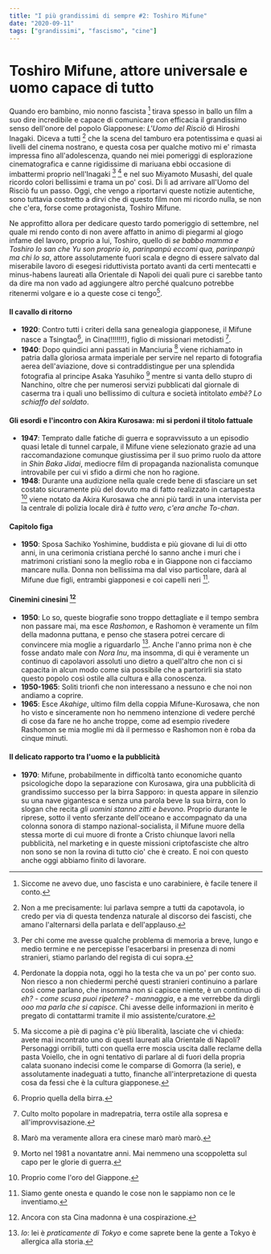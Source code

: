 ```yaml
---
title: "I più grandissimi di sempre #2: Toshiro Mifune"
date: "2020-09-11"
tags: ["grandissimi", "fascismo", "cine"]
---
```


# Toshiro Mifune, attore universale e uomo capace di tutto

Quando ero bambino, mio nonno fascista [^1] tirava spesso in ballo un film a suo dire incredibile e capace di comunicare con efficacia il grandissimo senso dell'onore del popolo Giapponese: _L'Uomo del Risciò_ di Hiroshi Inagaki. Diceva a tutti [^2] che la scena del tamburo era potentissima e quasi ai livelli del cinema nostrano, e questa cosa per qualche motivo mi e' rimasta impressa fino all'adolescenza, quando nei miei pomeriggi di esplorazione cinematografica e canne rigidissime di mariuana ebbi occasione di imbattermi proprio nell'Inagaki [^3] [^4] e nel suo Miyamoto Musashi, del quale ricordo colori bellissimi e trama un po' così. Di lì ad arrivare all'Uomo del Risciò fu un passo. Oggi, che vengo a riportarvi queste notizie autentiche, sono tuttavia costretto a dirvi che di questo film non mi ricordo nulla, se non che c'era, forse come protagonista, Toshiro Mifune.

Ne approfitto allora per dedicare questo tardo pomeriggio di settembre, nel quale mi rendo conto di non avere affatto in animo di piegarmi al giogo infame del lavoro, proprio a lui, Toshiro, quello di _se babbo mamma e Toshiro lo san che Yu son proprio io, parinpanpù eccomi qua, parinpanpù ma chi lo sa_, attore assolutamente fuori scala e degno di essere salvato dal miserabile lavoro di esegesi riduttivista portato avanti da certi mentecatti e minus-habens laureati alla Orientale di Napoli dei quali pure ci sarebbe tanto da dire ma non vado ad aggiungere altro perché qualcuno potrebbe ritenermi volgare e io a queste cose ci tengo[^5].

#### Il cavallo di ritorno

- **1920**: Contro tutti i criteri della sana genealogia giapponese, il Mifune nasce a Tsingtao[^6], in Cina(!!!!!!!), figlio di missionari metodisti [^7].
- **1940**: Dopo quindici anni passati in Manciuria [^8] viene richiamato in patria dalla gloriosa armata imperiale per servire nel reparto di fotografia aerea dell'aviazione, dove si contraddistingue per una splendida fotografia al principe Asaka Yasuhiko [^9] mentre si vanta dello stupro di Nanchino, oltre che per numerosi servizi pubblicati dal giornale di caserma tra i quali uno bellissimo di cultura e società intitolato _embè? Lo schiaffo del soldato_.

#### Gli esordi e l'incontro con Akira Kurosawa: mi si perdoni il titolo fattuale

- **1947**: Temprato dalle fatiche di guerra e sopravvissuto a un episodio quasi letale di tunnel carpale, il Mifune viene selezionato grazie ad una raccomandazione comunque giustissima per il suo primo ruolo da attore in _Shin Baka Jidai_, mediocre film di propaganda nazionalista comunque introvabile per cui vi sfido a dirmi che non ho ragione.
- **1948**: Durante una audizione nella quale crede bene di sfasciare un set costato sicuramente più del dovuto ma di fatto realizzato in cartapesta [^10] viene notato da Akira Kurosawa che anni più tardi in una intervista per la centrale di polizia locale dirà _è tutto vero, c'era anche To-chan_.

#### Capitolo figa

- **1950**: Sposa Sachiko Yoshimine, buddista e più giovane di lui di otto anni, in una cerimonia cristiana perché lo sanno anche i muri che i matrimoni cristiani sono la meglio roba e in Giappone non ci facciamo mancare nulla. Donna non bellissima ma dal viso particolare, darà al Mifune due figli, entrambi giapponesi e coi capelli neri [^11].

#### Cinemini cinesini [^12]

- **1950**: Lo so, queste biografie sono troppo dettagliate e il tempo sembra non passare mai, ma esce _Rashomon_, e Rashomon è veramente un film della madonna puttana, e penso che stasera potrei cercare di convincere mia moglie a riguardarlo [^13]. Anche l'anno prima non è che fosse andato male con _Nora Inu_, ma insomma, di qui è veramente un continuo di capolavori assoluti uno dietro a quell'altro che non ci si capacita in alcun modo come sia possibile che a partorirli sia stato questo popolo così ostile alla cultura e alla conoscenza.
- **1950-1965**: Soliti trionfi che non interessano a nessuno e che noi non andiamo a coprire.
- **1965**: Esce _Akahige_, ultimo film della coppia Mifune-Kurosawa, che non ho visto e sinceramente non ho nemmeno intenzione di vedere perché di cose da fare ne ho anche troppe, come ad esempio rivedere Rashomon se mia moglie mi dà il permesso e Rashomon non è roba da cinque minuti.

#### Il delicato rapporto tra l'uomo e la pubblicità

- **1970**: Mifune, probabilmente in difficoltà tanto economiche quanto psicologiche dopo la separazione con Kurosawa, gira una pubblicità di grandissimo successo per la birra Sapporo: in questa appare in silenzio su una nave gigantesca e senza una parola beve la sua birra, con lo slogan che recita _gli uomini stanno zitti e bevono_. Proprio durante le riprese, sotto il vento sferzante dell'oceano e accompagnato da una colonna sonora di stampo nazional-socialista, il Mifune muore della stessa morte di cui muore di fronte a Cristo chiunque lavori nella pubblicità, nel marketing e in queste missioni criptofasciste che altro non sono se non la rovina di tutto cio' che è creato. E noi con questo anche oggi abbiamo finito di lavorare.

[^1]: Siccome ne avevo due, uno fascista e uno carabiniere, è facile tenere il conto.
[^2]: Non a me precisamente: lui parlava sempre a tutti da capotavola, io credo per via di questa tendenza naturale al discorso dei fascisti, che amano l'alternarsi della parlata e dell'applauso.
[^3]: Per chi come me avesse qualche problema di memoria a breve, lungo e medio termine e ne percepisse l'esacerbarsi in presenza di nomi stranieri, stiamo parlando del regista di cui sopra.
[^4]: Perdonate la doppia nota, oggi ho la testa che va un po' per conto suo. Non riesco a non chiedermi perché questi stranieri continuino a parlare così come parlano, che insomma non si capisce niente, è un continuo di _eh?_ - _come scusa puoi ripetere?_ - _mannaggia_, e a me verrebbe da dirgli _ooo ma parla che si capisce_. Chi avesse delle informazioni in merito è pregato di contattarmi tramite il mio assistente/curatore.
[^5]: Ma siccome a piè di pagina c'è più liberalità, lasciate che vi chieda: avete mai incontrato uno di questi laureati alla Orientale di Napoli? Personaggi orribili, tutti con quella erre moscia uscita dalle reclame della pasta Voiello, che in ogni tentativo di parlare al di fuori della propria calata suonano indecisi come le comparse di Gomorra (la serie), e assolutamente inadeguati a tutto, finanche all'interpretazione di questa cosa da fessi che è la cultura giapponese.
[^6]: Proprio quella della birra.
[^7]: Culto molto popolare in madrepatria, terra ostile alla sopresa e all'improvvisazione.
[^8]: Marò ma veramente allora era cinese marò marò marò.
[^9]: Morto nel 1981 a novantatre anni. Mai nemmeno una scoppoletta sul capo per le glorie di guerra.
[^10]: Proprio come l'oro del Giappone.
[^11]: Siamo gente onesta e quando le cose non le sappiamo non ce le inventiamo.
[^12]: Ancora con sta Cina madonna è una cospirazione.
[^13]: _Io_: lei è _praticamente di Tokyo_ e come saprete bene la gente a Tokyo è allergica alla storia.

